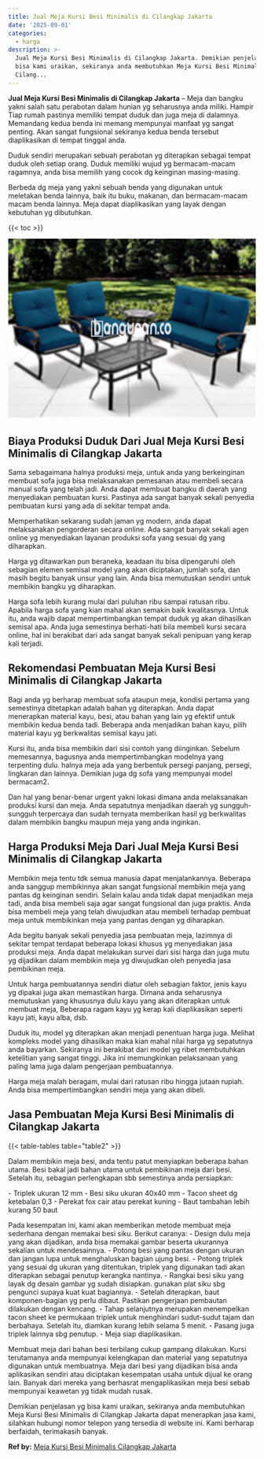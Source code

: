 ```yaml
---
title: Jual Meja Kursi Besi Minimalis di Cilangkap Jakarta
date: '2025-09-01'
categories:
  - harga
description: >-
  Jual Meja Kursi Besi Minimalis di Cilangkap Jakarta. Demikian penjelasan yg
  bisa kami uraikan, sekiranya anda membutuhkan Meja Kursi Besi Minimalis di
  Cilang...
---
```


**Jual Meja Kursi Besi Minimalis di Cilangkap Jakarta** – Meja dan bangku yakni salah satu perabotan dalam hunian yg seharusnya anda miliki. Hampir Tiap rumah pastinya memiliki tempat duduk dan juga meja di dalamnya. Memandang kedua benda ini memang mempunyai manfaat yg sangat penting. Akan sangat fungsional sekiranya kedua benda tersebut diaplikasikan di tempat tinggal anda.

Duduk sendiri merupakan sebuah perabotan yg diterapkan sebagai tempat duduk oleh setiap orang. Duduk memiliki wujud yg bermacam-macam ragamnya, anda bisa memilih yang cocok dg keinginan masing-masing.

Berbeda dg meja yang yakni sebuah benda yang digunakan untuk meletakan benda lainnya, baik itu buku, makanan, dan bermacam-macam macam benda lainnya. Meja dapat diaplikasikan yang layak dengan kebutuhan yg dibutuhkan.

{{< toc >}}

![Jual Meja Kursi Besi Minimalis di Cilangkap Jakarta](/images/jual-meja-besi-murah04.png)

## Biaya Produksi Duduk Dari Jual Meja Kursi Besi Minimalis di Cilangkap Jakarta

Sama sebagaimana halnya produksi meja, untuk anda yang berkeinginan membuat sofa juga bisa melaksanakan pemesanan atau membeli secara manual sofa yang telah jadi. Anda dapat membuat bangku di daerah yang menyediakan pembuatan kursi. Pastinya ada sangat banyak sekali penyedia pembuatan kursi yang ada di sekitar tempat anda.

Memperhatikan sekarang sudah jaman yg modern, anda dapat melaksanakan pengorderan secara online. Ada sangat banyak sekali agen online yg menyediakan layanan produksi sofa yang sesuai dg yang diharapkan.

Harga yg ditawarkan pun beraneka, keadaan itu bisa dipengaruhi oleh sebagian elemen semisal model yang akan diciptakan, jumlah sofa, dan masih begitu banyak unsur yang lain. Anda bisa memutuskan sendiri untuk membikin bangku yg diharapkan.

Harga sofa lebih kurang mulai dari puluhan ribu sampai ratusan ribu. Apabila harga sofa yang kian mahal akan semakin baik kwalitasnya. Untuk itu, anda wajib dapat mempertimbangkan tempat duduk yg akan dihasilkan semisal apa. Anda juga semestinya berhati-hati bila membeli kursi secara online, hal ini berakibat dari ada sangat banyak sekali penipuan yang kerap kali terjadi.

## Rekomendasi Pembuatan Meja Kursi Besi Minimalis di Cilangkap Jakarta

Bagi anda yg berharap membuat sofa ataupun meja, kondisi pertama yang semestinya ditetapkan adalah bahan yg diterapkan. Anda dapat menerapkan material kayu, besi, atau bahan yang lain yg efektif untuk membikin kedua benda tadi. Beberapa anda menjadikan bahan kayu, pilih material kayu yg berkwalitas semisal kayu jati.

Kursi itu, anda bisa membikin dari sisi contoh yang diinginkan. Sebelum memesannya, bagusnya anda mempertimbangkan modelnya yang terpenting dulu. halnya meja ada yang berbentuk persegi panjang, persegi, lingkaran dan lainnya. Demikian juga dg sofa yang mempunyai model bermacam2.

Dan hal yang benar-benar urgent yakni lokasi dimana anda melaksanakan produksi kursi dan meja. Anda sepatutnya menjadikan daerah yg sungguh-sungguh terpercaya dan sudah ternyata memberikan hasil yg berkwalitas dalam membikin bangku maupun meja yang anda inginkan.

## Harga Produksi Meja Dari Jual Meja Kursi Besi Minimalis di Cilangkap Jakarta

Membikin meja tentu tdk semua manusia dapat menjalankannya. Beberapa anda sanggup membikinnya akan sangat fungsional membikin meja yang pantas dg keinginan sendiri. Selain kalau anda tidak dapat menjadikan meja tadi, anda bisa membeli saja agar sangat fungsional dan juga praktis. Anda bisa membeli meja yang telah diwujudkan atau membeli terhadap pembuat meja untuk membikinkan meja yang pantas dengan yg diharapkan.

Ada begitu banyak sekali penyedia jasa pembuatan meja, lazimnya di sekitar tempat terdapat beberapa lokasi khusus yg menyediakan jasa produksi meja. Anda dapat melakukan survei dari sisi harga dan juga mutu yg dijadikan dalam membikin meja yg diwujudkan oleh penyedia jasa pembikinan meja.

Untuk harga pembuatannya sendiri diatur oleh sebagian faktor, jenis kayu yg dipakai juga akan memastikan harga. Dimana anda seharusnya memutuskan yang khususnya dulu kayu yang akan diterapkan untuk membuat meja, Beberapa ragam kayu yg kerap kali diaplikasikan seperti kayu jati, kayu alba, dsb.

Duduk itu, model yg diterapkan akan menjadi penentuan harga juga. Melihat kompleks model yang dihasilkan maka kian mahal nilai harga yg sepatutnya anda bayarkan. Sekiranya ini berakibat dari model yg ribet membutuhkan ketelitian yang sangat tinggi. Jika ini memungkinkan pelaksanaan yang paling lama juga dalam pengerjaan pembuatannya.

Harga meja malah beragam, mulai dari ratusan ribu hingga jutaan rupiah. Anda bisa mempertimbangkan sendiri meja yang akan dibeli.

## Jasa Pembuatan Meja Kursi Besi Minimalis di Cilangkap Jakarta

{{< table-tables table="table2" >}}

Dalam membikin meja besi, anda tentu patut menyiapkan beberapa bahan utama. Besi bakal jadi bahan utama untuk pembikinan meja dari besi. Setelah itu, sebagian perlengkapan sbb semestinya anda persiapkan:

\- Triplek ukuran 12 mm - Besi siku ukuran 40x40 mm - Tacon sheet dg ketebalan 0,3 - Perekat fox cair atau perekat kuning - Baut tambahan lebih kurang 50 baut

Pada kesempatan ini, kami akan memberikan metode membuat meja sederhana dengan memakai besi siku. Berikut caranya: - Design dulu meja yang akan dijadikan, anda bisa memakai gambar beserta ukurannya sekalian untuk mendesainnya. - Potong besi yang pantas dengan ukuran dan jangan lupa untuk menghaluskan bagian ujung besi. - Potong triplek yang sesuai dg ukuran yang ditentukan, triplek yang digunakan tadi akan diterapkan sebagai penutup kerangka nantinya. - Rangkai besi siku yang layak dg desain gambar yg sudah disiapkan. gunakan plat siku sbg pengunci supaya kuat kuat bagiannya. - Setelah diterapkan, baut komponen-bagian yg perlu dibaut. Pastikan pengerjaan pembautan dilakukan dengan kencang. - Tahap selanjutnya merupakan menempelkan tacon sheet ke permukaan triplek untuk menghindari sudut-sudut tajam dan berbahaya. Setelah itu, diamkan kurang lebih selama 5 menit. - Pasang juga triplek lainnya sbg penutup. - Meja siap diaplikasikan.

Membuat meja dari bahan besi terbilang cukup gampang dilakukan. Kursi terutamanya anda mempunyai kelengkapan dan material yang sepatutnya digunakan untuk membuatnya. Meja dari besi yang dijadikan bisa anda aplikasikan sendiri atau diciptakan kesempatan usaha untuk dijual ke orang lain. Banyak dari mereka yang berhasrat mengaplikasikan meja besi sebab mempunyai keawetan yg tidak mudah rusak.

Demikian penjelasan yg bisa kami uraikan, sekiranya anda membutuhkan Meja Kursi Besi Minimalis di Cilangkap Jakarta dapat menerapkan jasa kami, silahkan hubungi nomor telepon yang tersedia di website ini. Kami berharap berfaidah, terimakasih banyak.

**Ref by:** [Meja Kursi Besi Minimalis Cilangkap Jakarta](https://id.wikipedia.org/wiki/Meja)
